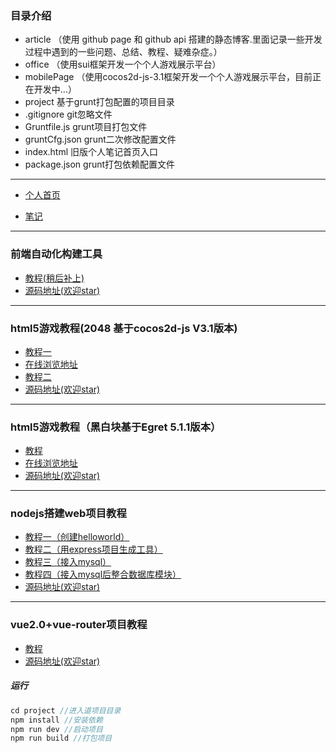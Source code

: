 ### 目录介绍
- article （使用 github page 和 github api 搭建的静态博客.里面记录一些开发过程中遇到的一些问题、总结、教程、疑难杂症。）
- office （使用sui框架开发一个个人游戏展示平台）
- mobilePage （使用cocos2d-js-3.1框架开发一个个人游戏展示平台，目前正在开发中...）
- project 基于grunt打包配置的项目目录
- .gitignore git忽略文件
- Gruntfile.js grunt项目打包文件
- gruntCfg.json grunt二次修改配置文件
- index.html 旧版个人笔记首页入口
- package.json grunt打包依赖配置文件
----------------------------------------------------------------------------------------------------------
- [个人首页](https://zhongxuanrui.github.io/)

- [笔记](https://zhongdz.github.io/article/index.html#all)
----------------------------------------------------------------------------------------------------------
### 前端自动化构建工具
- [教程(稍后补上)]()
- [源码地址(欢迎star)](https://github.com/zhongDZ/openSource/tree/master/gruntTest)
----------------------------------------------------------------------------------------------------------
### html5游戏教程(2048 基于cocos2d-js V3.1版本)
  - [教程一](https://zhongxuanrui.github.io/2017/02/05/cocos2d-js-2048%E6%B8%B8%E6%88%8F%E5%BC%80%E5%8F%91%E6%95%99%E7%A8%8B%E4%B8%80/)
  - [在线浏览地址](https://zhongdz.github.io/openSource/game_2048/startup.html)
  - [教程二](https://zhongxuanrui.github.io/2017/02/06/cocos2d-js-2048%E6%B8%B8%E6%88%8F%E5%BC%80%E5%8F%91%E6%95%99%E7%A8%8B%E4%BA%8C/)
  - [源码地址(欢迎star)](https://github.com/zhongDZ/openSource/tree/master/game_2048)
----------------------------------------------------------------------------------------------------------
### html5游戏教程（黑白块基于Egret 5.1.1版本）
- [教程](https://zhongxuanrui.github.io/2018/01/24/%E3%80%8AEgret%E7%B3%BB%E5%88%97%E6%95%99%E7%A8%8B%E9%BB%91%E7%99%BD%E5%9D%97%E5%BC%80%E5%8F%91%E3%80%8B/)
- [在线浏览地址](https://zhongdz.github.io/openSource/black_white_block/index.html)
- [源码地址(欢迎star)](https://github.com/zhongDZ/openSource/tree/master/black_white_block)
----------------------------------------------------------------------------------------------------------
### nodejs搭建web项目教程
 - [教程一（创建helloworld）](https://zhongxuanrui.github.io/2017/06/20/nodejs-%E6%95%99%E7%A8%8B%E4%B8%80/)
 - [教程二（用express项目生成工具）](https://zhongxuanrui.github.io/2017/06/20/nodejs-%E6%95%99%E7%A8%8B%E4%BA%8C/)
 - [教程三（接入mysql）](https://zhongxuanrui.github.io/2017/06/20/nodejs-%E6%95%99%E7%A8%8B%E4%B8%89%EF%BC%88%E6%8E%A5%E5%85%A5sql%EF%BC%89/)
 - [教程四（接入mysql后整合数据库模块）](https://zhongxuanrui.github.io/2017/06/21/nodejs%E5%9B%9B-%E6%8E%A5%E5%85%A5sql%E6%95%B4%E5%90%88%E6%A8%A1%E5%9D%97/)
 - [源码地址(欢迎star)](https://github.com/zhongDZ/openSource/tree/master/project_nodejs_demo)
----------------------------------------------------------------------------------------------------------
### vue2.0+vue-router项目教程
- [教程](https://zhongxuanrui.github.io/2017/06/22/vue%E5%85%A5%E9%97%A8%E6%95%99%E7%A8%8B%E4%B8%80%EF%BC%88%E5%9F%BA%E4%BA%8Evue2-0-vue-router%EF%BC%89/)
- [源码地址(欢迎star)](https://github.com/zhongDZ/openSource/tree/master/vue2.0_vue-router_demo)
##### 运行
```js
cd project //进入道项目目录
npm install //安装依赖
npm run dev //启动项目
npm run build //打包项目
```
